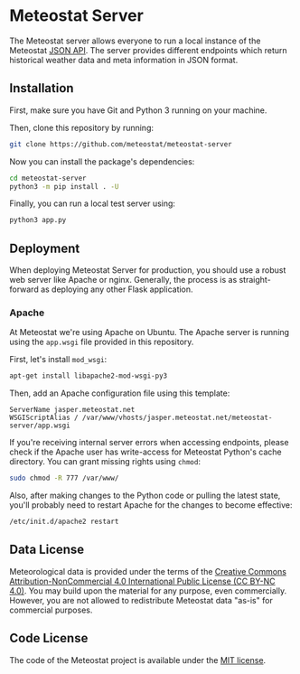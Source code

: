 # Meteostat Server

The Meteostat server allows everyone to run a local instance of the Meteostat [JSON API](https://rapidapi.com/meteostat/api/meteostat/). The server provides different endpoints which return historical weather data and meta information in JSON format.

## Installation

First, make sure you have Git and Python 3 running on your machine.

Then, clone this repository by running:

```sh
git clone https://github.com/meteostat/meteostat-server
```

Now you can install the package's dependencies:

```sh
cd meteostat-server
python3 -m pip install . -U
```

Finally, you can run a local test server using:

```sh
python3 app.py
```

## Deployment

When deploying Meteostat Server for production, you should use a robust web server like Apache or nginx. Generally, the process is as straight-forward as deploying any other Flask application.

### Apache

At Meteostat we're using Apache on Ubuntu. The Apache server is running using the `app.wsgi` file provided in this repository.

First, let's install `mod_wsgi`:

```sh
apt-get install libapache2-mod-wsgi-py3
```

Then, add an Apache configuration file using this template:

```
ServerName jasper.meteostat.net
WSGIScriptAlias / /var/www/vhosts/jasper.meteostat.net/meteostat-server/app.wsgi
```

If you're receiving internal server errors when accessing endpoints, please check if the Apache user has write-access for Meteostat Python's cache directory. You can grant missing rights using `chmod`:

```sh
sudo chmod -R 777 /var/www/
```

Also, after making changes to the Python code or pulling the latest state, you'll probably need to restart Apache for the changes to become effective:

```sh
/etc/init.d/apache2 restart
```

## Data License

Meteorological data is provided under the terms of the [Creative Commons Attribution-NonCommercial 4.0 International Public License (CC BY-NC 4.0)](https://creativecommons.org/licenses/by-nc/4.0/legalcode). You may build upon the material
for any purpose, even commercially. However, you are not allowed to redistribute Meteostat data "as-is" for commercial purposes.

## Code License

The code of the Meteostat project is available under the [MIT license](https://opensource.org/licenses/MIT).
